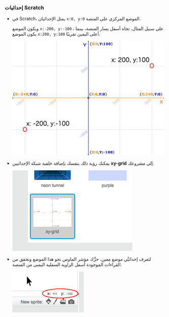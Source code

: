 ### إحداثيات Scratch

+ في Scratch، يمثل الإحداثيان `x:0, y:0` الموضع المركزي على المنصة.
    
    ويكون الموضع `x:-200, y:-100` ، على سبيل المثال، تجاه أسفل يسار المنصة، بينما يكون الموضع `x:200, y:100` أعلى اليمين تقريبًا.
    
    ![Stage coordinates](images/coordinates-stage.png)

+ يمكنك رؤية ذلك بنفسك بإضافة خلفية شبكة الإحداثيين **xy-grid** إلى مشروعك.
    
    ![Stage coordinates](images/coordinates-backdrop.png)

+ لتعرف إحداثيَّي موضع معين، حرٍّك مؤشر الماوس نحو هذا الموضع وتحقق من القراءات الموجودة أسفل الزاوية السفلية اليمنى من المنصة.
    
    ![Coordinate readings](images/coordinates-xy-example.png)